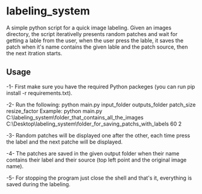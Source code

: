 # labeling_system
A simple python script for a quick image labeling.
Given an images directory, the script iterativelly presents random patches and wait for getting a lable from the user, when the user press the lable, it saves the patch when it's name contains the given lable and the patch source, then the next itration starts.

## Usage
  -1- First make sure you have the required Python packeges (you can run pip install -r requirements.txt).

  -2- Run the following: python main.py input_folder outputs_folder patch_size resize_factor
                        Example: python main.py C:\labeling_system\folder_that_contains_all_the_images  C:\Desktop\labeling_system\folder_for_saving_patchs_with_labels 60 2

  -3- Random patches will be displayed one after the other, each time press the label and the next patche will be displayed.

  -4- The patches are saved in the given output folder when their name contains their label and their source (top left point and the original image name).

  -5- For stopping the program just close the shell and that's it, everything is saved during the labeling.
  
